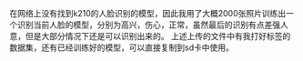 在网络上没有找到k210的人脸识别的模型，因此我用了大概2000张照片训练出一个识别当前人脸的模型，分别为高兴，伤心，正常，虽然最后的识别有点差强人意，但是大部分情况下还是可以识别出来的。
上述上传的文件中有我打好标签的数据集，还有已经训练好的模型，可以直接复制到sd卡中使用。
